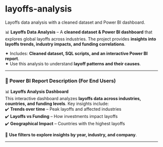 # layoffs-analysis
Layoffs data analysis with a cleaned dataset and Power BI dashboard.


📊 **Layoffs Data Analysis** – A **cleaned dataset & Power BI dashboard** that explores global layoffs across industries. The project provides **insights into layoffs trends, industry impacts, and funding correlations**.  

✦ Includes: **Cleaned dataset, SQL scripts, and an interactive Power BI report**.  
✦ Use this analysis to understand **layoff patterns and their causes**.  

---

### **🔹 Power BI Report Description (For End Users)**
📊 **Layoffs Analysis Dashboard**  
This interactive dashboard analyzes **layoffs data across industries, countries, and funding levels**. Key insights include:  
✔️ **Trends over time** – Peak layoffs and affected industries  
✔️ **Layoffs vs Funding** – How investments impact layoffs  
✔️ **Geographical Impact** – Countries with the highest layoffs  

📌 **Use filters to explore insights by year, industry, and company**.  

---
